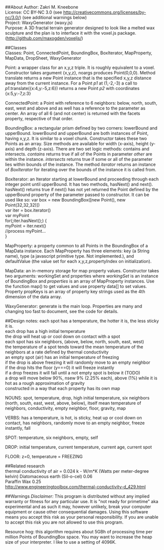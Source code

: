 ##About
Author: Zakri M. Kneebone  
License: CC BY-NC 3.0 (see http://creativecommons.org/licenses/by-nc/3.0/) (see
additional warnings below)  
Project: WaxyGenerator (waxy.js)  
Purpose: A 3D fractal terrain generator designed to look like a melted wax sculpture and
the plan is to interface it with the voxel.js package. (http://github.com/maxogden/voxeljs/)  

##Classes  
Classes: Point, ConnectedPoint, BoundingBox, BoxIterator, MapProperty, MapData,
DropSheet, WaxyGenerator  

Point: a wrapper class for an x,y,z triple. It is roughly equivalent to a voxel. 
Constructor takes argument {x,y,z}, noargs produces Point(0,0,0). Method 
translate returns a new Point instance that is the specified x,y,z distance away 
from the current instance. For a Point _p1_ at (1,-2,-3) a call to 
_p1_.translate({x:4,y:-5,z:6}) returns a new Point _p2_ with coordinates 
{x:5,y:-7,z:3}  

ConnectedPoint: a Point with reference to 6 neighbors: below, north, south, 
east, west and above and as well has a reference to the parameter as center. An 
array of all 6 (and not center) is returned with the facets property, respective 
of that order.  

BoundingBox: a rectangular prism defined by two corners: lowerBound and upperBound.
lowerBound and upperBound are both instances of Point, having x,y,z. It is 
similar to a voxel chunk. Constructor takes these two Points as an array. Size 
methods are available for width (x-axis), height (y-axis) and depth (z-axis). 
There are two set logic methods: contains and intersects. _contains_ returns 
true if all of the Points in parameter _other_ are within the instance. 
_intersects_ returns true if some or all of the parameter lies within bounds of 
the instance. The method _iterator_ returns an instance of _BoxIterator_ for 
iterating over the bounds of the instance it is called from.  

BoxIterator: an Iterator starting at lowerBound and proceeding through
each integer point until upperBound. It has two methods, hasNext() and next().
hasNext() returns true if next() has not yet returned the Point defined by the
upperBound property of the parameter passed to constructor. It can be used like so:
var box = new BoundingBox([new Point(), new Point(32,32,32)])  
var iter = box.iterator()  
var myPoint  
for(;iter.hasNext();) {  
  myPoint = iter.next()  
  //process myPoint...  
}  

MapProperty: a property common to all Points in the BoundingBox of a MapData
instance. Each MapProperty has three elements: key (a String name), type (a
javascript primitive type. Not implemented.), and defaultValue (the value set
for each x,y,z,propertyIndex on initialization).  

MapData: an in-memory storage for map property values. Constructor takes two 
arguments: workingSet and properties where _workingSet_ is an instance of 
BoundingBox and _properties_ is an array of MapProperty instances. Use the 
function map() to get values and use property data[] to set values. Property 
propKeys is an array of property key strings used as the 4th dimension of the
data array.  

WaxyGenerator: generate is the main loop. Properties are many and changing too
fast to document, see the code for details.

##Design notes:
each spot has a temperature, the hotter it is, the less sticky it is.  
each drop has a high initial temperature  
the drop will heat up or cool down on contact with a spot  
each spot has six neighbors, (above, below, north, south, east, west)  
the temperature of a spot tends toward the mean temperature of the neighbors 
at a rate defined by thermal conductivity  
an empty spot (air) has an initial temperature of freezing  
if the drop is above freezing it will randomly move to an empty neighbor  
if the drop hits the floor (y===0) it will freeze instantly  
if a drop freezes it will fall until a not empty spot is below it (TODO)  
a drop will move below 90%, nsew 9% (2.25% each), above (1%) while it is hot as a
rough approximation of gravity  
constructed in a way that each property has its own map  

NOUNS: spot, temperature, drop, high initial temperature, 
six neighbors (north, south, east, west, above, below), itself
mean temperature of neighbors, conductivity, empty neighbor, floor, gravity, map  

VERBS: has a temperature, is hot, is sticky, heat up or cool down on contact,
has neighbors, randomly move to an empty neighbor, freeze instantly, fall  

SPOT: temperature, six neighbors, empty, self  

DROP: initial temperature, current temperature, current age, current spot  

FLOOR: z=0, temperature = FREEZING  

##Related research  
thermal conductivity of air = 0.024 k - W/m*K (Watts per meter-degree kelvin)
Diatomaceous earth (Sil-o-cel) 0.06  
Paraffin Wax 0.25  
http://www.engineeringtoolbox.com/thermal-conductivity-d_429.html  

##Warnings
*Disclaimer:* This program is distributed without any implied warranty or 
fitness for any particular use. It is "not ready for primetime" aka experimental
and as such it may, however unlikely, break your computer equipment or cause 
other consequential damages. Using this software means you accept this risk as 
your personal responsibility. If you are unable to accept this risk you are not 
allowed to use this program.  

Resource hog: this algorithm requires about 5GBh of processing time per million
Points of BoundingBox space. You may want to increase the heap size of your interpreter.
I like to use a setting of 4096K.  
